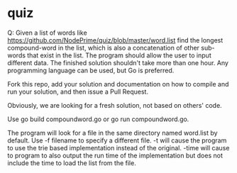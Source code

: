 # quiz


Q: Given a list of words like https://github.com/NodePrime/quiz/blob/master/word.list find the longest compound-word in the list, which is also a concatenation of other sub-words that exist in the list. The program should allow the user to input different data. The finished solution shouldn't take more than one hour. Any programming language can be used, but Go is preferred.


Fork this repo, add your solution and documentation on how to compile and run your solution, and then issue a Pull Request. 

Obviously, we are looking for a fresh solution, not based on others' code.


Use go build compoundword.go or go run compoundword.go.

The program will look for a file in the same directory named word.list by default.
Use -f filename to specify a different file.
-t will cause the program to use the trie based implementation instead of the original.
-time will cause to program to also output the run time of the implementation but does
not include the time to load the list from the file.
